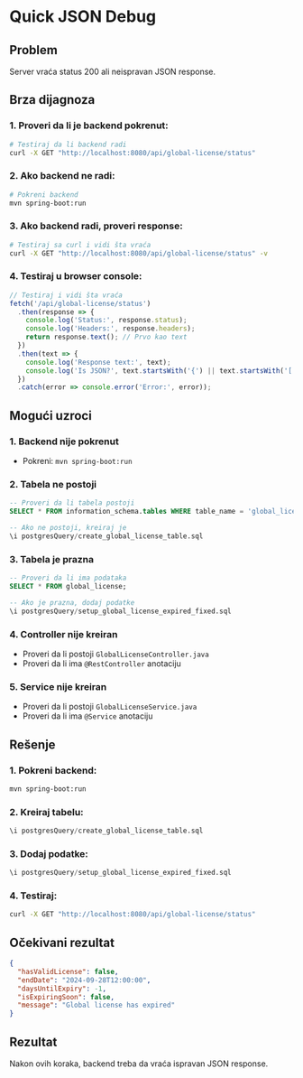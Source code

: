# Quick JSON Debug

## Problem
Server vraća status 200 ali neispravan JSON response.

## Brza dijagnoza

### 1. **Proveri da li je backend pokrenut:**
```bash
# Testiraj da li backend radi
curl -X GET "http://localhost:8080/api/global-license/status"
```

### 2. **Ako backend ne radi:**
```bash
# Pokreni backend
mvn spring-boot:run
```

### 3. **Ako backend radi, proveri response:**
```bash
# Testiraj sa curl i vidi šta vraća
curl -X GET "http://localhost:8080/api/global-license/status" -v
```

### 4. **Testiraj u browser console:**
```javascript
// Testiraj i vidi šta vraća
fetch('/api/global-license/status')
  .then(response => {
    console.log('Status:', response.status);
    console.log('Headers:', response.headers);
    return response.text(); // Prvo kao text
  })
  .then(text => {
    console.log('Response text:', text);
    console.log('Is JSON?', text.startsWith('{') || text.startsWith('['));
  })
  .catch(error => console.error('Error:', error));
```

## Mogući uzroci

### 1. **Backend nije pokrenut**
- Pokreni: `mvn spring-boot:run`

### 2. **Tabela ne postoji**
```sql
-- Proveri da li tabela postoji
SELECT * FROM information_schema.tables WHERE table_name = 'global_license';

-- Ako ne postoji, kreiraj je
\i postgresQuery/create_global_license_table.sql
```

### 3. **Tabela je prazna**
```sql
-- Proveri da li ima podataka
SELECT * FROM global_license;

-- Ako je prazna, dodaj podatke
\i postgresQuery/setup_global_license_expired_fixed.sql
```

### 4. **Controller nije kreiran**
- Proveri da li postoji `GlobalLicenseController.java`
- Proveri da li ima `@RestController` anotaciju

### 5. **Service nije kreiran**
- Proveri da li postoji `GlobalLicenseService.java`
- Proveri da li ima `@Service` anotaciju

## Rešenje

### 1. **Pokreni backend:**
```bash
mvn spring-boot:run
```

### 2. **Kreiraj tabelu:**
```sql
\i postgresQuery/create_global_license_table.sql
```

### 3. **Dodaj podatke:**
```sql
\i postgresQuery/setup_global_license_expired_fixed.sql
```

### 4. **Testiraj:**
```bash
curl -X GET "http://localhost:8080/api/global-license/status"
```

## Očekivani rezultat

```json
{
  "hasValidLicense": false,
  "endDate": "2024-09-28T12:00:00",
  "daysUntilExpiry": -1,
  "isExpiringSoon": false,
  "message": "Global license has expired"
}
```

## Rezultat

Nakon ovih koraka, backend treba da vraća ispravan JSON response.
